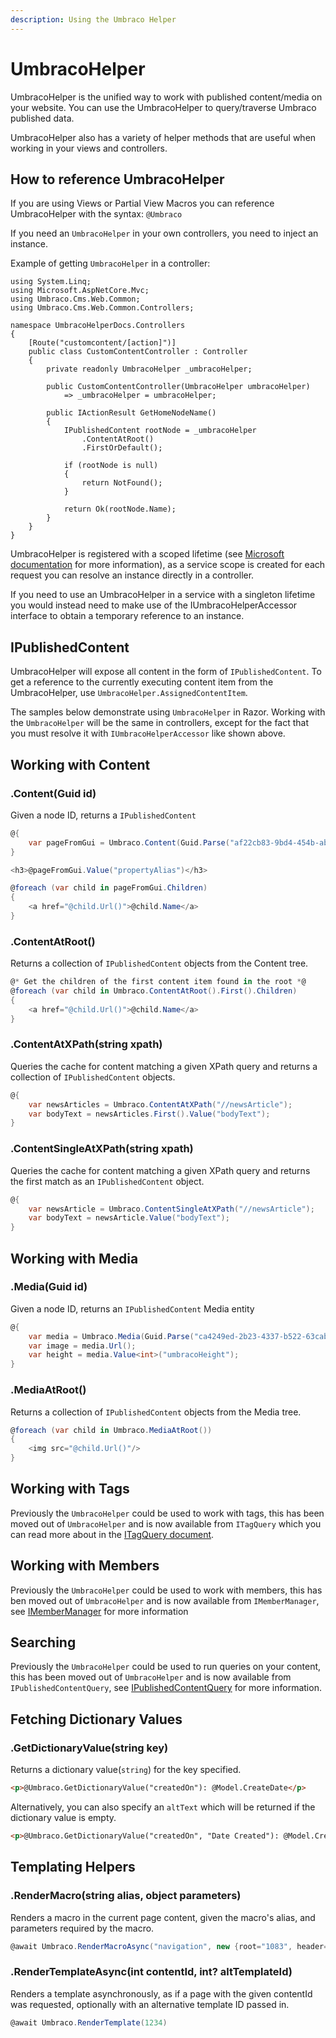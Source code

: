 ```yaml
---
description: Using the Umbraco Helper
---
```


# UmbracoHelper

UmbracoHelper is the unified way to work with published content/media on your website. You can use the UmbracoHelper to query/traverse Umbraco published data.

UmbracoHelper also has a variety of helper methods that are useful when working in your views and controllers.

## How to reference UmbracoHelper

If you are using Views or Partial View Macros you can reference UmbracoHelper with the syntax: `@Umbraco`

If you need an `UmbracoHelper` in your own controllers, you need to inject an instance.

Example of getting `UmbracoHelper` in a controller:

```
using System.Linq;
using Microsoft.AspNetCore.Mvc;
using Umbraco.Cms.Web.Common;
using Umbraco.Cms.Web.Common.Controllers;

namespace UmbracoHelperDocs.Controllers
{
    [Route("customcontent/[action]")]
    public class CustomContentController : Controller
    {
        private readonly UmbracoHelper _umbracoHelper;

        public CustomContentController(UmbracoHelper umbracoHelper)
            => _umbracoHelper = umbracoHelper;

        public IActionResult GetHomeNodeName()
        {
            IPublishedContent rootNode = _umbracoHelper
                .ContentAtRoot()
                .FirstOrDefault();

            if (rootNode is null)
            {
                return NotFound();
            }

            return Ok(rootNode.Name);
        }
    }
}
```

UmbracoHelper is registered with a scoped lifetime (see [Microsoft documentation](https://docs.microsoft.com/en-us/aspnet/core/fundamentals/dependency-injection?view=aspnetcore-5.0#lifetime-and-registration-options) for more information), as a service scope is created for each request you can resolve an instance directly in a controller.

If you need to use an UmbracoHelper in a service with a singleton lifetime you would instead need to make use of the IUmbracoHelperAccessor interface to obtain a temporary reference to an instance.

## IPublishedContent

UmbracoHelper will expose all content in the form of `IPublishedContent`. To get a reference to the currently executing content item from the UmbracoHelper, use `UmbracoHelper.AssignedContentItem`.

The samples below demonstrate using `UmbracoHelper` in Razor. Working with the `UmbracoHelper` will be the same in controllers, except for the fact that you must resolve it with `IUmbracoHelperAccessor` like shown above.

## Working with Content

### .Content(Guid id)

Given a node ID, returns a `IPublishedContent`

```csharp
@{
	var pageFromGui = Umbraco.Content(Guid.Parse("af22cb83-9bd4-454b-ab06-cc19ac8e983d"));
}

<h3>@pageFromGui.Value("propertyAlias")</h3>

@foreach (var child in pageFromGui.Children)
{
	<a href="@child.Url()">@child.Name</a>
}
```

### .ContentAtRoot()

Returns a collection of `IPublishedContent` objects from the Content tree.

```csharp
@* Get the children of the first content item found in the root *@
@foreach (var child in Umbraco.ContentAtRoot().First().Children)
{
	<a href="@child.Url()">@child.Name</a>
}
```

### .ContentAtXPath(string xpath)

Queries the cache for content matching a given XPath query and returns a collection of `IPublishedContent` objects.

```csharp
@{
    var newsArticles = Umbraco.ContentAtXPath("//newsArticle");
    var bodyText = newsArticles.First().Value("bodyText");
}
```

### .ContentSingleAtXPath(string xpath)

Queries the cache for content matching a given XPath query and returns the first match as an `IPublishedContent` object.

```csharp
@{
    var newsArticle = Umbraco.ContentSingleAtXPath("//newsArticle");
    var bodyText = newsArticle.Value("bodyText");
}
```

## Working with Media

### .Media(Guid id)

Given a node ID, returns an `IPublishedContent` Media entity

```csharp
@{
    var media = Umbraco.Media(Guid.Parse("ca4249ed-2b23-4337-b522-63cabe5587d1"));
    var image = media.Url();
    var height = media.Value<int>("umbracoHeight");
}
```

### .MediaAtRoot()

Returns a collection of `IPublishedContent` objects from the Media tree.

```csharp
@foreach (var child in Umbraco.MediaAtRoot())
{
	<img src="@child.Url()"/>
}
```

## Working with Tags

Previously the `UmbracoHelper` could be used to work with tags, this has been moved out of `UmbracoHelper` and is now available from `ITagQuery` which you can read more about in the [ITagQuery document](itagquery.md).

## Working with Members

Previously the `UmbracoHelper` could be used to work with members, this has ben moved out of `UmbracoHelper` and is now available from `IMemberManager`, see [IMemberManager](imembermanager.md) for more information

## Searching

Previously the `UmbracoHelper` could be used to run queries on your content, this has been moved out of `UmbracoHelper` and is now available from `IPublishedContentQuery`, see [IPublishedContentQuery](ipublishedcontentquery.md) for more information.

## Fetching Dictionary Values

### .GetDictionaryValue(string key)

Returns a dictionary value(`string`) for the key specified.

```html
<p>@Umbraco.GetDictionaryValue("createdOn"): @Model.CreateDate</p>
```

Alternatively, you can also specify an `altText` which will be returned if the dictionary value is empty.

```html
<p>@Umbraco.GetDictionaryValue("createdOn", "Date Created"): @Model.CreateDate</p>
```

## Templating Helpers

### .RenderMacro(string alias, object parameters)

Renders a macro in the current page content, given the macro's alias, and parameters required by the macro.

```csharp
@await Umbraco.RenderMacroAsync("navigation", new {root="1083", header="Hello"})
```

### .RenderTemplateAsync(int contentId, int? altTemplateId)

Renders a template asynchronously, as if a page with the given contentId was requested, optionally with an alternative template ID passed in.

```csharp
@await Umbraco.RenderTemplate(1234)
```
